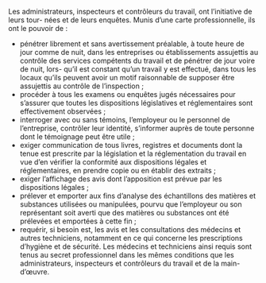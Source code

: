 Les administrateurs, inspecteurs et contrôleurs du travail, ont l’initiative de leurs tour- nées et de leurs enquêtes. Munis d’une carte professionnelle, ils ont le pouvoir de :
- pénétrer librement et sans avertissement préalable, à toute heure de jour comme de nuit, dans les entreprises ou établissements assujettis au contrôle des services compétents du travail et de pénétrer de jour voire de nuit, lors- qu’il est constant qu’un travail y est effectué, dans tous les locaux qu’ils peuvent avoir un motif raisonnable de supposer être assujettis au contrôle de l’inspection ;
- procéder à tous les examens ou enquêtes jugés nécessaires pour s’assurer que toutes les dispositions législatives et réglementaires sont effectivement observées ;
- interroger avec ou sans témoins, l’employeur ou le personnel de l’entreprise, contrôler leur identité, s’informer auprès de toute personne dont le témoignage peut être utile ;
- exiger communication de tous livres, registres et documents dont la tenue est prescrite par la législation et la réglementation du travail en vue d’en vérifier la conformité aux dispositions légales et réglementaires, en prendre copie ou en établir des extraits ;
- exiger l’affichage des avis dont l’apposition est prévue par les dispositions légales ;
- prélever et emporter aux fins d’analyse des échantillons des matières et substances utilisées ou manipulées, pourvu que l’employeur ou son représentant soit averti que des matières ou substances ont été prélevées et emportées à cette fin ;
- requérir, si besoin est, les avis et les consultations des médecins et autres techniciens, notamment en ce qui concerne les prescriptions d’hygiène et de sécurité. Les médecins et techniciens ainsi requis sont tenus au secret professionnel dans les mêmes conditions que les administrateurs, inspecteurs et contrôleurs du travail et de la main-d’œuvre.